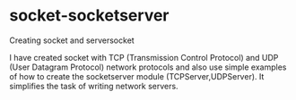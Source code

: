 # socket-socketserver
Creating socket and serversocket

I have created socket with TCP (Transmission Control Protocol) and UDP (User Datagram Protocol) network protocols and also use simple examples of how to create the socketserver module (TCPServer,UDPServer). It simplifies the task of writing network servers.
